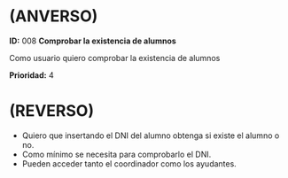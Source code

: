 # (ANVERSO)
**ID:** 008 **Comprobar la existencia de alumnos**



Como usuario quiero comprobar la existencia de alumnos


**Prioridad:** 4

# (REVERSO)

* Quiero que insertando el DNI del alumno obtenga si existe el alumno o no.
* Como mínimo se necesita para comprobarlo el DNI.
* Pueden acceder tanto el coordinador como los ayudantes.
